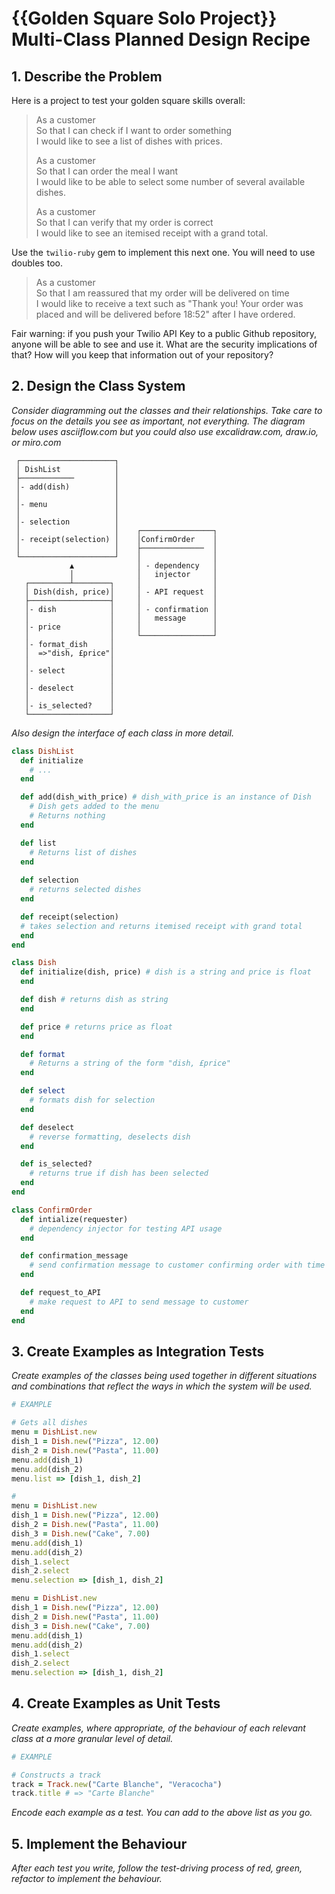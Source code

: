 # {{Golden Square Solo Project}} Multi-Class Planned Design Recipe

## 1. Describe the Problem

Here is a project to test your golden square skills overall:

> As a customer  
> So that I can check if I want to order something  
> I would like to see a list of dishes with prices.
> 
> As a customer  
> So that I can order the meal I want  
> I would like to be able to select some number of several available dishes.
> 
> As a customer  
> So that I can verify that my order is correct  
> I would like to see an itemised receipt with a grand total.

Use the `twilio-ruby` gem to implement this next one. You will need to use
doubles too.

> As a customer  
> So that I am reassured that my order will be delivered on time  
> I would like to receive a text such as "Thank you! Your order was placed and
> will be delivered before 18:52" after I have ordered.

Fair warning: if you push your Twilio API Key to a public Github repository,
anyone will be able to see and use it. What are the security implications of
that? How will you keep that information out of your repository?

## 2. Design the Class System

_Consider diagramming out the classes and their relationships. Take care to
focus on the details you see as important, not everything. The diagram below
uses asciiflow.com but you could also use excalidraw.com, draw.io, or miro.com_

```
 ┌─────────────────────┐
 │ DishList            │
 ├────────────         │
 │- add(dish)          │
 │                     │
 │- menu               │
 │                     │
 │- selection          │
 │                     │    ┌────────────────┐
 │- receipt(selection) │    │ConfirmOrder    │
 │                     │    ├──────────────  │
 └─────────────────────┘    │                │
             ▲              │ - dependency   │
             │              │   injector     │
   ┌─────────┴────────┐     │                │
   │ Dish(dish, price)│     │ - API request  │
   ├──────────────────┤     │                │
   │- dish            │     │ - confirmation │
   │                  │     │   message      │
   │- price           │     │                │
   │                  │     └────────────────┘
   │- format_dish     │
   │  =>"dish, £price"│
   │                  │
   │- select          │
   │                  │
   │- deselect        │
   │                  │
   │- is_selected?    │
   └──────────────────┘

```

_Also design the interface of each class in more detail._

```ruby
class DishList
  def initialize
    # ...
  end

  def add(dish_with_price) # dish_with_price is an instance of Dish
    # Dish gets added to the menu
    # Returns nothing
  end

  def list
    # Returns list of dishes
  end
  
  def selection
    # returns selected dishes
  end

  def receipt(selection)
  # takes selection and returns itemised receipt with grand total
  end
end

class Dish
  def initialize(dish, price) # dish is a string and price is float
  end

  def dish # returns dish as string
  end

  def price # returns price as float
  end

  def format
    # Returns a string of the form "dish, £price"
  end

  def select
    # formats dish for selection
  end

  def deselect
    # reverse formatting, deselects dish
  end

  def is_selected?
    # returns true if dish has been selected
  end
end

class ConfirmOrder
  def intialize(requester)
    # dependency injector for testing API usage
  end

  def confirmation_message
    # send confirmation message to customer confirming order with time estimate
  end

  def request_to_API
    # make request to API to send message to customer
  end
end

```

## 3. Create Examples as Integration Tests

_Create examples of the classes being used together in different situations and
combinations that reflect the ways in which the system will be used._

```ruby
# EXAMPLE

# Gets all dishes
menu = DishList.new
dish_1 = Dish.new("Pizza", 12.00)
dish_2 = Dish.new("Pasta", 11.00)
menu.add(dish_1)
menu.add(dish_2)
menu.list => [dish_1, dish_2]

# 
menu = DishList.new
dish_1 = Dish.new("Pizza", 12.00)
dish_2 = Dish.new("Pasta", 11.00)
dish_3 = Dish.new("Cake", 7.00)
menu.add(dish_1)
menu.add(dish_2)
dish_1.select
dish_2.select
menu.selection => [dish_1, dish_2]

menu = DishList.new
dish_1 = Dish.new("Pizza", 12.00)
dish_2 = Dish.new("Pasta", 11.00)
dish_3 = Dish.new("Cake", 7.00)
menu.add(dish_1)
menu.add(dish_2)
dish_1.select
dish_2.select
menu.selection => [dish_1, dish_2]
```

## 4. Create Examples as Unit Tests

_Create examples, where appropriate, of the behaviour of each relevant class at
a more granular level of detail._

```ruby
# EXAMPLE

# Constructs a track
track = Track.new("Carte Blanche", "Veracocha")
track.title # => "Carte Blanche"
```

_Encode each example as a test. You can add to the above list as you go._

## 5. Implement the Behaviour

_After each test you write, follow the test-driving process of red, green,
refactor to implement the behaviour._

